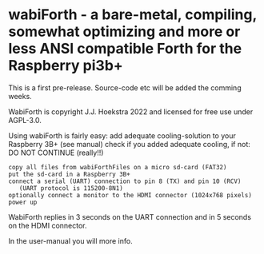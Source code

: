 # wabiForth - a bare-metal, compiling, somewhat optimizing and more or less ANSI compatible Forth for the Raspberry pi3b+

This is a first pre-release. Source-code etc will be added the comming weeks.

WabiForth is copyright J.J. Hoekstra 2022 and licensed for free use under AGPL-3.0.

Using wabiForth is fairly easy:
	add adequate cooling-solution to your Raspberry 3B+ (see manual)
	check if you added adequate cooling, if not: DO NOT CONTINUE (really!!)
	
    copy all files from wabiForthFiles on a micro sd-card (FAT32)
    put the sd-card in a Raspberry 3B+
    connect a serial (UART) connection to pin 8 (TX) and pin 10 (RCV)
       (UART protocol is 115200-8N1)
    optionally connect a monitor to the HDMI connector (1024x768 pixels)
    power up
    
WabiForth replies in 3 seconds on the UART connection and in 5 seconds on the HDMI connector.

In the user-manual you will more info.
